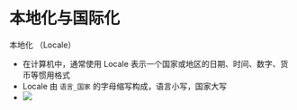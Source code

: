 # 本地化与国际化

本地化 （Locale）
- 在计算机中，通常使用 Locale 表示一个国家或地区的日期、时间、数字、货币等惯用格式
- Locale 由 `语言_国家` 的字母缩写构成，语言小写，国家大写
- ![](https://pic-bed-615.oss-cn-beijing.aliyuncs.com/FfRjDK.png)
